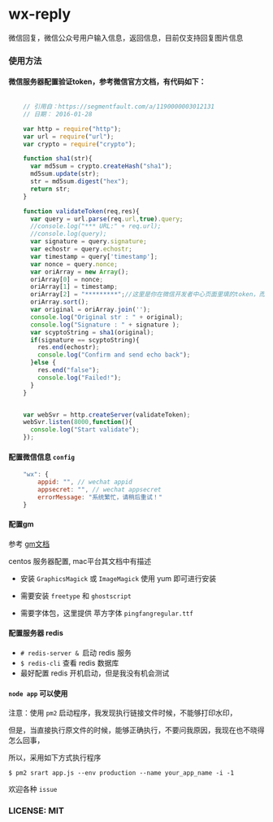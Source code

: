 # wx-reply
微信回复，微信公众号用户输入信息，返回信息，目前仅支持回复图片信息


### 使用方法
#### 微信服务器配置验证token，参考微信官方文档，有代码如下：

```javascript

	// 引用自：https://segmentfault.com/a/1190000003012131 
	// 日期： 2016-01-28

	var http = require("http");
	var url = require("url");
	var crypto = require("crypto");

	function sha1(str){
	  var md5sum = crypto.createHash("sha1");
	  md5sum.update(str);
	  str = md5sum.digest("hex");
	  return str;
	}

	function validateToken(req,res){
	  var query = url.parse(req.url,true).query;
	  //console.log("*** URL:" + req.url);
	  //console.log(query);
	  var signature = query.signature;
	  var echostr = query.echostr;
	  var timestamp = query['timestamp'];
	  var nonce = query.nonce;
	  var oriArray = new Array();
	  oriArray[0] = nonce;
	  oriArray[1] = timestamp;
	  oriArray[2] = "*********";//这里是你在微信开发者中心页面里填的token，而不是****
	  oriArray.sort();
	  var original = oriArray.join('');
	  console.log("Original str : " + original);
	  console.log("Signature : " + signature );
	  var scyptoString = sha1(original);
	  if(signature == scyptoString){
	    res.end(echostr);
	    console.log("Confirm and send echo back");
	  }else {
	    res.end("false");
	    console.log("Failed!");
	  }
	}


	var webSvr = http.createServer(validateToken);
	webSvr.listen(8000,function(){
	  console.log("Start validate");
	});

```
#### 配置微信信息 `config`

```javascript
	"wx": {
		appid: "", // wechat appid
		appsecret: "", // wechat appsecret
		errorMessage: "系统繁忙，请稍后重试！"
	}

```

#### 配置gm
参考 [gm文档](https://github.com/aheckmann/gm)

centos 服务器配置, mac平台其文档中有描述

* 安装  `GraphicsMagick` 或 `ImageMagick` 使用 yum 即可进行安装

* 需要安装 `freetype` 和 `ghostscript` 

* 需要字体包，这里提供 苹方字体 `pingfangregular.ttf`


#### 配置服务器 redis

* `# redis-server & `启动 redis 服务
* `$ redis-cli` 查看 redis 数据库
*  最好配置 redis 开机启动，但是我没有机会测试

#### `node app` 可以使用

注意：使用 `pm2` 启动程序，我发现执行链接文件时候，不能够打印水印，

但是，当直接执行原文件的时候，能够正确执行，不要问我原因，我现在也不晓得怎么回事，

所以，采用如下方式执行程序

`$ pm2 srart app.js --env production --name your_app_name -i -1`

欢迎各种 `issue`


### LICENSE: MIT
